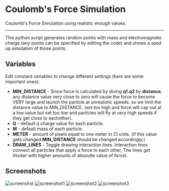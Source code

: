 # Coulomb's Force Simulation
Coulomb's Force Simulation using realistic enough values.
___
This python script generates random points with mass and electromagnetic charge (any points can be specified by editing the code) and shows a sped up simulation of those points.

## Variables
Edit constant variables to change different settings (here are some important ones):
- ****MIN_DISTANCE**** - Since force is calculated by diving **q1.q2** by **distance**, any distance value very close to zero will cause the force to become VERY large and launch the particle at unrealistic speeds. so we limit the distance value to MIN_DISTANCE. (set too high and force will cap out at a low value but set too low and particles will fly at very high speeds if they get close to eachother).
- ****Q**** - default q charge value for each particle.
- ****M**** - default mass of each particle
- ****METER**** - amount of pixels equal to one meter in CI units. (if this value gets changed ****MIN_DISTANCE**** should be changed accordingly.)
- ****DRAW_LINES**** - Toggle drawing interaction lines. Interaction lines connect all particles that apply a force to each other, The lines get thicker with higher amounts of absoulte value of force).
## Screenshots
![screenshot](https://github.com/0xIrakli/Coulombs-Force-Simulation/blob/master/screenshots/screenshot.jpg)
![screenshot1](https://github.com/0xIrakli/Coulombs-Force-Simulation/blob/master/screenshots/screenshot1.jpg)
![screenshot2](https://github.com/0xIrakli/Coulombs-Force-Simulation/blob/master/screenshots/screenshot2.jpg)
![screenshot3](https://github.com/0xIrakli/Coulombs-Force-Simulation/blob/master/screenshots/screenshot3.jpg)
